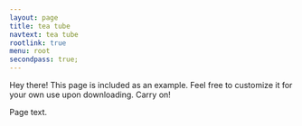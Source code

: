 ```yaml
---
layout: page
title: tea tube
navtext: tea tube
rootlink: true
menu: root
secondpass: true;
---
```


<p class="message">
  Hey there! This page is included as an example. Feel free to customize it for your own use upon downloading. Carry on!
</p>

Page text.
